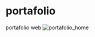 # portafolio
portafolio web
![portafolio_home](https://user-images.githubusercontent.com/81062357/111912057-f304a600-8a35-11eb-9ceb-585c03a5ee82.PNG)

